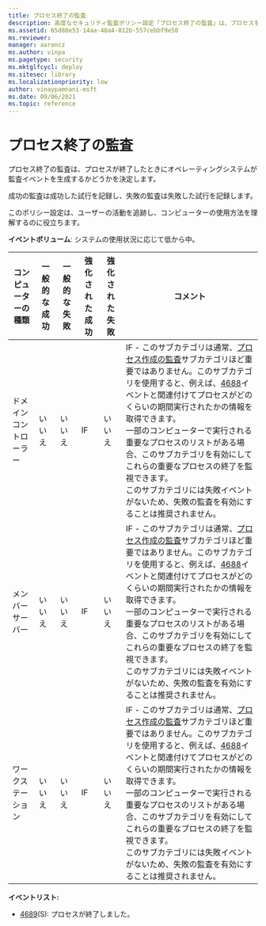 ```yaml
---
title: プロセス終了の監査
description: 高度なセキュリティ監査ポリシー設定「プロセス終了の監査」は、プロセスを終了しようとしたときに監査イベントが生成されるかどうかを決定します。
ms.assetid: 65d88e53-14aa-48a4-812b-557cebbf9e50
ms.reviewer: 
manager: aaroncz
ms.author: vinpa
ms.pagetype: security
ms.mktglfcycl: deploy
ms.sitesec: library
ms.localizationpriority: low
author: vinaypamnani-msft
ms.date: 09/06/2021
ms.topic: reference
---
```


# プロセス終了の監査

プロセス終了の監査は、プロセスが終了したときにオペレーティングシステムが監査イベントを生成するかどうかを決定します。

成功の監査は成功した試行を記録し、失敗の監査は失敗した試行を記録します。

このポリシー設定は、ユーザーの活動を追跡し、コンピューターの使用方法を理解するのに役立ちます。

**イベントボリューム**: システムの使用状況に応じて低から中。

| コンピューターの種類 | 一般的な成功 | 一般的な失敗 | 強化された成功 | 強化された失敗 | コメント                                                                                                                                                                                                                                                                                                                                                                                                                                                                                                                                                                                |
|-----------------------|---------------|---------------|------------------|------------------|-----------------------------------------------------------------------------------------------------------------------------------------------------------------------------------------------------------------------------------------------------------------------------------------------------------------------------------------------------------------------------------------------------------------------------------------------------------------------------------------------------------------------------------------------------------------------------------------|
| ドメインコントローラー | いいえ        | いいえ        | IF               | いいえ           | IF - このサブカテゴリは通常、[プロセス作成の監査](audit-process-creation.md)サブカテゴリほど重要ではありません。このサブカテゴリを使用すると、例えば、[4688](event-4688.md)イベントと関連付けてプロセスがどのくらいの期間実行されたかの情報を取得できます。<br>一部のコンピューターで実行される重要なプロセスのリストがある場合、このサブカテゴリを有効にしてこれらの重要なプロセスの終了を監視できます。<br>このサブカテゴリには失敗イベントがないため、失敗の監査を有効にすることは推奨されません。 |
| メンバーサーバー     | いいえ        | いいえ        | IF               | いいえ           | IF - このサブカテゴリは通常、[プロセス作成の監査](audit-process-creation.md)サブカテゴリほど重要ではありません。このサブカテゴリを使用すると、例えば、[4688](event-4688.md)イベントと関連付けてプロセスがどのくらいの期間実行されたかの情報を取得できます。<br>一部のコンピューターで実行される重要なプロセスのリストがある場合、このサブカテゴリを有効にしてこれらの重要なプロセスの終了を監視できます。<br>このサブカテゴリには失敗イベントがないため、失敗の監査を有効にすることは推奨されません。 |
| ワークステーション   | いいえ        | いいえ        | IF               | いいえ           | IF - このサブカテゴリは通常、[プロセス作成の監査](audit-process-creation.md)サブカテゴリほど重要ではありません。このサブカテゴリを使用すると、例えば、[4688](event-4688.md)イベントと関連付けてプロセスがどのくらいの期間実行されたかの情報を取得できます。<br>一部のコンピューターで実行される重要なプロセスのリストがある場合、このサブカテゴリを有効にしてこれらの重要なプロセスの終了を監視できます。<br>このサブカテゴリには失敗イベントがないため、失敗の監査を有効にすることは推奨されません。 |

**イベントリスト:**

-   [4689](event-4689.md)(S): プロセスが終了しました。
